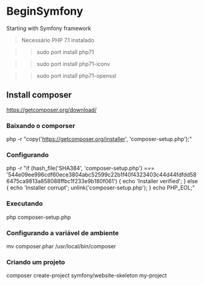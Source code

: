 # BeginSymfony
Starting with Symfony framework 

>Necessário PHP 7.1 instalado

>> sudo port install php71

>> sudo port install php71-iconv    

>> sudo port install php71-openssl

## Install composer
https://getcomposer.org/download/

### Baixando o comporser
  php -r "copy('https://getcomposer.org/installer', 'composer-setup.php');"

### Configurando
  php -r "if (hash_file('SHA384', 'composer-setup.php') === '544e09ee996cdf60ece3804abc52599c22b1f40f4323403c44d44fdfdd586475ca9813a858088ffbc1f233e9b180f061') { echo 'Installer verified'; } else { echo 'Installer corrupt'; unlink('composer-setup.php'); } echo PHP_EOL;"
  
### Executando
php composer-setup.php

### Configurando a variável de ambiente
  mv composer.phar /usr/local/bin/composer
  
### Criando um projeto
  composer create-project symfony/website-skeleton my-project
  
